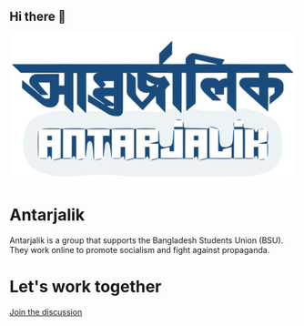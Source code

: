 ## Hi there 👋
![logo](https://raw.githubusercontent.com/antarjalik/antarjalik/main/antarjalik-logo.svg)

# Antarjalik 
Antarjalik is a group that supports the Bangladesh Students Union (BSU). They work online to promote socialism and fight against propaganda.

# Let's work together
[Join the discussion](https://github.com/orgs/antarjalik/discussions)

<!--

**Here are some ideas to get you started:**

🙋‍♀️ A short introduction - what is your organization all about?
🌈 Contribution guidelines - how can the community get involved?
👩‍💻 Useful resources - where can the community find your docs? Is there anything else the community should know?
🍿 Fun facts - what does your team eat for breakfast?
🧙 Remember, you can do mighty things with the power of [Markdown](https://docs.github.com/github/writing-on-github/getting-started-with-writing-and-formatting-on-github/basic-writing-and-formatting-syntax)
-->

